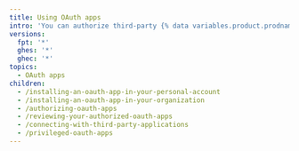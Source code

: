 ```yaml
---
title: Using OAuth apps
intro: 'You can authorize third-party {% data variables.product.prodname_oauth_apps %}, and review the {% data variables.product.prodname_oauth_apps %} you authorized.'
versions:
  fpt: '*'
  ghes: '*'
  ghec: '*'
topics:
  - OAuth apps
children:
  - /installing-an-oauth-app-in-your-personal-account
  - /installing-an-oauth-app-in-your-organization
  - /authorizing-oauth-apps
  - /reviewing-your-authorized-oauth-apps
  - /connecting-with-third-party-applications
  - /privileged-oauth-apps
---
```



